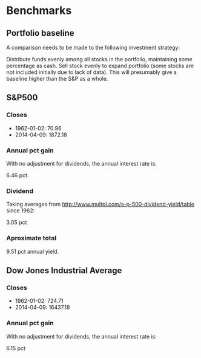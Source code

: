 Benchmarks
===
Portfolio baseline
---
A comparison needs to be made to the following investment strategy:

Distribute funds evenly among all stocks in the portfolio, maintaining some percentage
as cash. Sell stock evenly to expand portfolio (some stocks are not included initially
due to lack of data). This will presumably give a baseline higher than the S&P as a whole.

S&P500
---
### Closes

- 1962-01-02: 70.96
- 2014-04-09: 1872.18

### Annual pct gain
With no adjustment for dividends, the annual interest rate is:

6.46 pct

### Dividend
Taking averages from http://www.multpl.com/s-p-500-dividend-yield/table
since 1962:

3.05 pct

### Aproximate total

9.51 pct annual yield.

Dow Jones Industrial Average
---
### Closes

- 1962-01-02: 724.71
- 2014-04-09: 16437.18

### Annual pct gain
With no adjustment for dividends, the annual interest rate is:

6.15 pct
